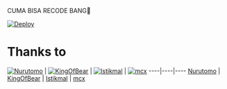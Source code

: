 CUMA BISA RECODE BANG🛐

[![Deploy](https://www.herokucdn.com/deploy/button.svg)](https://heroku.com/deploy?template=https://github.com/Michael-suzuran/cuma-bisa-recode-bang)


# Thanks to
 [![Nurutomo](https://github.com/Nurutomo.png?size=150)](https://github.com/Nurutomo) | [![KingOfBear](https://github.com/saipulanuar.png?size=150)](https://github.com/saipulanuar) | [![Istikmal](https://github.com/BochilGaming.png?size=150)](https://github.com/BochilGaming) | [![mcx](https://github.com/mcxzxz.png?size=150)](https://github.com/mcxzxz)
----|----|----
[Nurutomo](https://github.com/Nurutomo) | [KingOfBear](https://github.com/saipulanuar) | [Istikmal](https://github.com/BochilGaming) | [mcx](https://github.com/mcxzxz)
 
